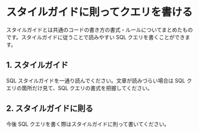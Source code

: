 # スタイルガイドに則ってクエリを書ける

スタイルガイドとは共通のコードの書き方の書式・ルールについてまとめたものです。スタイルガイドに従うことで読みやすい SQL クエリを書くことができます。

## 1. スタイルガイド

SQL スタイルガイドを一通り読んでください。文章が読みづらい場合は SQL クエリの箇所だけ見て、SQL クエリの書式を把握してください。

## 2. スタイルガイドに則る

今後 SQL クエリを書く際はスタイルガイドに則って書いてください。
